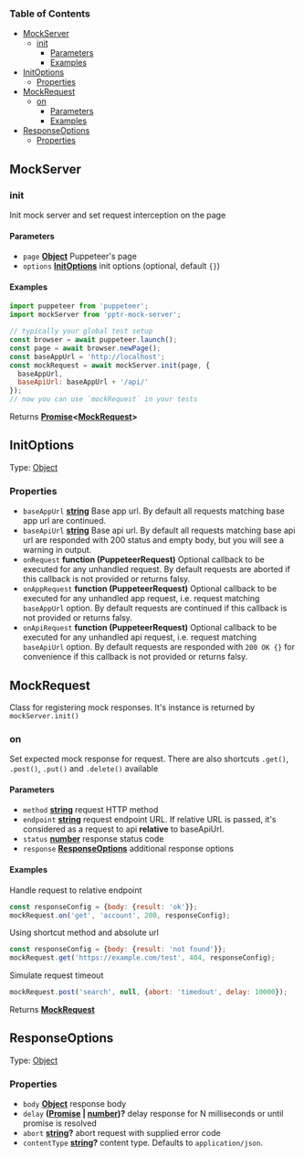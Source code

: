 <!-- Generated by documentation.js. Update this documentation by updating the source code. -->

### Table of Contents

*   [MockServer][1]
    *   [init][2]
        *   [Parameters][3]
        *   [Examples][4]
*   [InitOptions][5]
    *   [Properties][6]
*   [MockRequest][7]
    *   [on][8]
        *   [Parameters][9]
        *   [Examples][10]
*   [ResponseOptions][11]
    *   [Properties][12]

## MockServer

### init

Init mock server and set request interception on the page

#### Parameters

*   `page` **[Object][13]** Puppeteer's page
*   `options` **[InitOptions][14]** init options (optional, default `{}`)

#### Examples

```javascript
import puppeteer from 'puppeteer';
import mockServer from 'pptr-mock-server';

// typically your global test setup
const browser = await puppeteer.launch();
const page = await browser.newPage();
const baseAppUrl = 'http://localhost';
const mockRequest = await mockServer.init(page, {
  baseAppUrl,
  baseApiUrl: baseAppUrl + '/api/'
});
// now you can use `mockRequest` in your tests
```

Returns **[Promise][15]<[MockRequest][16]>** 

## InitOptions

Type: [Object][13]

### Properties

*   `baseAppUrl` **[string][17]** Base app url. By default all requests matching
    base app url are continued.
*   `baseApiUrl` **[string][17]** Base api url. By default all requests matching
    base api url are responded with 200 status and empty body, but you will see a
    warning in output.
*   `onRequest` **function (PuppeteerRequest)** Optional callback to be
    executed for any unhandled request. By default requests are aborted if this
    callback is not provided or returns falsy.
*   `onAppRequest` **function (PuppeteerRequest)** Optional callback to be
    executed for any unhandled app request, i.e. request matching `baseAppUrl`
    option. By default requests are continued if this callback is not provided or
    returns falsy.
*   `onApiRequest` **function (PuppeteerRequest)** Optional callback to be
    executed for any unhandled api request, i.e. request matching `baseApiUrl`
    option. By default requests are responded with `200 OK {}` for convenience if
    this callback is not provided or returns falsy.

## MockRequest

Class for registering mock responses. It's instance is returned by
`mockServer.init()`

### on

Set expected mock response for request. There are also shortcuts `.get()`,
`.post()`, `.put()` and `.delete()` available

#### Parameters

*   `method` **[string][17]** request HTTP method
*   `endpoint` **[string][17]** request endpoint URL. If relative URL is passed,
    it's considered as a request to api **relative** to baseApiUrl.
*   `status` **[number][18]** response status code
*   `response` **[ResponseOptions][19]** additional response options

#### Examples

Handle request to relative endpoint

```javascript
const responseConfig = {body: {result: 'ok'}};
mockRequest.on('get', 'account', 200, responseConfig);
```

Using shortcut method and absolute url

```javascript
const responseConfig = {body: {result: 'not found'}};
mockRequest.get('https://example.com/test', 404, responseConfig);
```

Simulate request timeout

```javascript
mockRequest.post('search', null, {abort: 'timedout', delay: 10000});
```

Returns **[MockRequest][16]** 

## ResponseOptions

Type: [Object][13]

### Properties

*   `body` **[Object][13]** response body
*   `delay` **([Promise][15] | [number][18])?** delay response for N milliseconds or until promise is resolved
*   `abort` **[string][17]?** abort request with supplied error code
*   `contentType` **[string][17]?** content type. Defaults to
    `application/json`.

[1]: #mockserver

[2]: #init

[3]: #parameters

[4]: #examples

[5]: #initoptions

[6]: #properties

[7]: #mockrequest

[8]: #on

[9]: #parameters-1

[10]: #examples-1

[11]: #responseoptions

[12]: #properties-1

[13]: https://developer.mozilla.org/docs/Web/JavaScript/Reference/Global_Objects/Object

[14]: #initoptions

[15]: https://developer.mozilla.org/docs/Web/JavaScript/Reference/Global_Objects/Promise

[16]: #mockrequest

[17]: https://developer.mozilla.org/docs/Web/JavaScript/Reference/Global_Objects/String

[18]: https://developer.mozilla.org/docs/Web/JavaScript/Reference/Global_Objects/Number

[19]: #responseoptions
